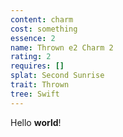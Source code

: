 ```yaml
---
content: charm
cost: something
essence: 2
name: Thrown e2 Charm 2
rating: 2
requires: []
splat: Second Sunrise
trait: Thrown
tree: Swift
---
```


Hello **world**!

